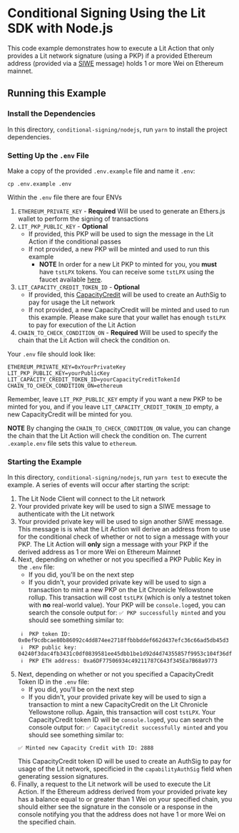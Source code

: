 # Conditional Signing Using the Lit SDK with Node.js

This code example demonstrates how to execute a Lit Action that only provides a Lit network signature (using a PKP) if a provided Ethereum address (provided via a [SIWE](https://eips.ethereum.org/EIPS/eip-4361) message) holds 1 or more Wei on Ethereum mainnet.

## Running this Example

### Install the Dependencies

In this directory, `conditional-signing/nodejs`, run `yarn` to install the project dependencies.

### Setting Up the `.env` File

Make a copy of the provided `.env.example` file and name it `.env`:

```
cp .env.example .env
```

Within the `.env` file there are four ENVs

1. `ETHEREUM_PRIVATE_KEY` - **Required** Will be used to generate an Ethers.js wallet to perform the signing of transactions
2. `LIT_PKP_PUBLIC_KEY` - **Optional**
   - If provided, this PKP will be used to sign the message in the Lit Action if the conditional passes
   - If not provided, a new PKP will be minted and used to run this example
     - **NOTE** In order for a new Lit PKP to minted for you, you **must** have `tstLPX` tokens. You can receive some `tstLPX` using the faucet available [here](https://chronicle-yellowstone-faucet.getlit.dev/).
3. `LIT_CAPACITY_CREDIT_TOKEN_ID` - **Optional**
   - If provided, this [CapacityCredit](https://developer.litprotocol.com/paying-for-lit/capacity-credits) will be used to create an AuthSig to pay for usage the Lit network
   - If not provided, a new CapacityCredit will be minted and used to run this example. Please make sure that your wallet has enough `tstLPX` to pay for execution of the Lit Action
4. `CHAIN_TO_CHECK_CONDITION_ON` - **Required** Will be used to specify the chain that the Lit Action will check the condition on.

Your `.env` file should look like:

```
ETHEREUM_PRIVATE_KEY=0xYourPrivateKey
LIT_PKP_PUBLIC_KEY=yourPublicKey
LIT_CAPACITY_CREDIT_TOKEN_ID=yourCapacityCreditTokenId
CHAIN_TO_CHECK_CONDITION_ON=ethereum
```

Remember, leave `LIT_PKP_PUBLIC_KEY` empty if you want a new PKP to be minted for you, and if you leave `LIT_CAPACITY_CREDIT_TOKEN_ID` empty, a new CapacityCredit will be minted for you.

**NOTE** By changing the `CHAIN_TO_CHECK_CONDITION_ON` value, you can change the chain that the Lit Action will check the condition on. The current `.example.env` file sets this value to `ethereum`.

### Starting the Example

In this directory, `conditional-signing/nodejs`, run `yarn test` to execute the example. A series of events will occur after starting the script:

1. The Lit Node Client will connect to the Lit network
2. Your provided private key will be used to sign a SIWE message to authenticate with the Lit network
3. Your provided private key will be used to sign another SIWE message. This message is is what the Lit Action will derive an address from to use for the conditional check of whether or not to sign a message with your PKP. The Lit Action will **only** sign a message with your PKP if the derived address as 1 or more Wei on Ethereum Mainnet
4. Next, depending on whether or not you specified a PKP Public Key in the `.env` file:
   - If you did, you'll be on the next step
   - If you didn't, your provided private key will be used to sign a transaction to mint a new PKP on the Lit Chronicle Yellowstone rollup. This transaction will cost `tstLPX` (which is only a testnet token with **no** real-world value). Your PKP will be `console.log`ed, you can search the console output for: `✅ PKP successfully minted` and you should see something similar to:
   ```
    ℹ️  PKP token ID: 0x0ef9cdbcae80b86092c4dd874ee2718ffbbbddef662d437efc36c66ad5db45d3
    ℹ️  PKP public key: 04240f3dac4fb3431c0df0839581ee45dbb1be1d92d4d74355857f9953c104f36df6725e70897f9fe97f66f783d9e0a7287ba4f8fd023bffca701037331e17ccf6
    ℹ️  PKP ETH address: 0xa6DF77506934c49211787C643f345Ea7B68a9773
   ```
5. Next, depending on whether or not you specified a CapacityCredit Token ID in the `.env` file:
   - If you did, you'll be on the next step
   - If you didn't, your provided private key will be used to sign a transaction to mint a new CapacityCredit on the Lit Chronicle Yellowstone rollup. Again, this transaction will cost `tstLPX`. Your CapacityCredit token ID will be `console.log`ed, you can search the console output for: `✅ CapacityCredit successfully minted` and you should see something similar to:
   ```
   ✅ Minted new Capacity Credit with ID: 2888
   ```
   This CapacityCredit token ID will be used to create an AuthSig to pay for usage of the Lit network, specificied in the `capabilityAuthSig` field when generating session signatures.
6. Finally, a request to the Lit network will be used to execute the Lit Action. If the Ethereum address derived from your provided private key has a balance equal to or greater than 1 Wei on your specified chain, you should either see the signature in the console or a response in the console notifying you that the address does not have 1 or more Wei on the specified chain.
